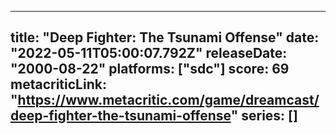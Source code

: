 
---
title: "Deep Fighter: The Tsunami Offense"
date: "2022-05-11T05:00:07.792Z"
releaseDate: "2000-08-22"
platforms: ["sdc"]
score: 69
metacriticLink: "https://www.metacritic.com/game/dreamcast/deep-fighter-the-tsunami-offense"
series: []
---
